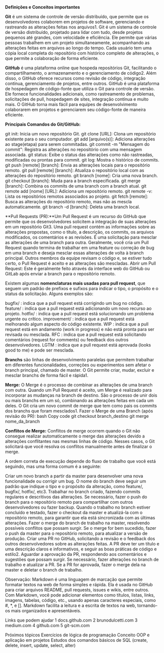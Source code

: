 **Definições e Conceitos importantes**

**Git** é um sistema de controle de versão distribuído, que permite que os desenvolvedores colaborem em projetos de software, gerenciando e rastreando as alterações feitas nos arquivos1. Git é um sistema de controle de versão distribuído, projetado para lidar com tudo, desde projetos pequenos até grandes, com velocidade e eficiência. Ele permite que várias pessoas trabalhem em um projeto simultaneamente, acompanhando as alterações feitas em arquivos ao longo do tempo. Cada usuário tem uma cópia local completa do repositório com histórico completo de alterações, o que permite a colaboração de forma eficiente.

**GitHub** é uma plataforma online que hospeda repositórios Git, facilitando o compartilhamento, o armazenamento e o gerenciamento de código2. Além disso, o GitHub oferece recursos como revisão de código, integração contínua, gerenciamento de projetos, entre outros. GitHub é uma plataforma de hospedagem de código-fonte que utiliza o Git para controle de versão. Ele fornece funcionalidades adicionais, como rastreamento de problemas, solicitações de pull, hospedagem de sites, integração contínua e muito mais. O GitHub torna mais fácil para equipes de desenvolvimento colaborarem em projetos e gerenciarem seu código-fonte de maneira eficiente.

**Principais Comandos do Git/GitHub:**

git init:
Inicia um novo repositório Git.
git clone [URL]:
Clona um repositório existente para o seu computador.
git add [arquivo(s)]:
Adiciona alterações ao stage(etapa) para serem commitadas.
git commit -m "Mensagem do commit":
Registra as alterações no repositório com uma mensagem associada.
git status:
Exibe o status das alterações como não rastreadas, modificadas ou prontas para commit.
git log:
Mostra o histórico de commits.
git push [remote] [branch]:
Envia as alterações locais para o repositório remoto.
git pull [remote] [branch]:
Atualiza o repositório local com as alterações do repositório remoto.
git branch [nome]:
Cria uma nova branch.
git checkout [branch]:
Muda para a branch especificada.
git merge [branch]:
Combina os commits de uma branch com a branch atual.
git remote add [nome] [URL]:
Adiciona um repositório remoto.
git remote -v:
Lista os repositórios remotos associados ao projeto.
git fetch [remote]:
Busca as alterações do repositório remoto, mas não as mescla automaticamente.
git branch -d [branch]:
Deleta uma branch local.

**Pull Requests (PR):**Um Pull Request é um recurso do GitHub que permite que os desenvolvedores solicitem a integração de suas alterações em um repositório Git3. Uma pull request contém as informações sobre as alterações propostas, como o título, a descrição, os commits, os arquivos modificados, os comentários e as revisões. É uma solicitação para mesclar as alterações de uma branch para outra. Geralmente, você cria um Pull Request quando termina de trabalhar em uma feature ou correção de bug em uma branch e deseja mesclar essas alterações de volta à branch principal. Outros membros da equipe revisam o código e, se estiver tudo certo, o Pull Request é aceito e as alterações são mescladas.
Abrir um Pull Request:
Este é geralmente feito através da interface web do GitHub ou GitLab após enviar a branch para o repositório remoto.

Existem algumas **nomenclaturas mais usadas para pull request**, que seguem um padrão de prefixos e sufixos para indicar o tipo, o propósito e o status da solicitação. Alguns exemplos são:

bugfix/ : indica que a pull request está corrigindo um bug no código.
feature/ : indica que a pull request está adicionando um novo recurso ao projeto.
hotfix/ : indica que a pull request está solucionando um problema urgente ou crítico.
improvement/ : indica que a pull request está melhorando algum aspecto do código existente.
WIP : indica que a pull request está em andamento (work in progress) e não está pronta para ser revisada ou mesclada.
RFC : indica que a pull request está solicitando comentários (request for comments) ou feedback dos outros desenvolvedores.
LGTM : indica que a pull request está aprovada (looks good to me) e pode ser mesclada.

**Branchs** são linhas de desenvolvimento paralelas que permitem trabalhar em diferentes funcionalidades, correções ou experimentos sem afetar o branch principal, chamado de master. O Git permite criar, mudar, excluir e mesclar branchs de forma fácil e rápida1.

**Merge:** O Merge é o processo de combinar as alterações de uma branch com outra. Quando um Pull Request é aceito, um Merge é realizado para incorporar as mudanças na branch de destino. São o processo de unir dois ou mais branchs em um só, combinando as alterações feitas em cada um deles. O Git cria um novo commit de merge que tem como pais os commits dos branchs que foram mesclados1.
Fazer o Merge de uma Branch (após revisão do PR):
bash
Copy code
git checkout branch_destino
git merge nome_da_branch

**Conflitos de Merge:**
Conflitos de merge ocorrem quando o Git não consegue realizar automaticamente o merge das alterações devido a alterações conflitantes nas mesmas linhas de código. Nesses casos, o Git solicitará que você resolva os conflitos manualmente antes de finalizar o merge.

A ordem correta de execução depende do fluxo de trabalho que você está seguindo, mas uma forma comum é a seguinte:

Criar um novo branch a partir da master para desenvolver uma nova funcionalidade ou corrigir um bug. O nome do branch deve seguir um padrão que indique o tipo e o propósito da alteração, como feature/, bugfix/, hotfix/, etc3.
Trabalhar no branch criado, fazendo commits regulares e descritivos das alterações. Se necessário, fazer o push do branch para o repositório remoto para compartilhar com outros desenvolvedores ou fazer backup.
Quando o trabalho no branch estiver concluído e testado, fazer o checkout da master e atualizá-la com o repositório remoto, para garantir que ela está sincronizada com as últimas alterações.
Fazer o merge do branch de trabalho na master, resolvendo possíveis conflitos que possam surgir. Se o merge for bem sucedido, fazer o push da master para o repositório remoto, para atualizar a versão de produção.
Criar uma PR no GitHub, solicitando a revisão e o feedback dos outros desenvolvedores sobre as alterações feitas. A PR deve ter um título e uma descrição claros e informativos, e seguir as boas práticas de código e estilo2.
Aguardar a aprovação da PR, respondendo aos comentários e sugestões que possam surgir. Se necessário, fazer alterações no branch de trabalho e atualizar a PR. Se a PR for aprovada, fazer o merge dela na master e deletar o branch de trabalho.

Observação: Markdown é uma linguagem de marcação que permite formatar textos na web de forma simples e rápida. Ela é usada no GitHub para criar arquivos README, pull requests, issues e wikis, entre outros. Com Markdown, você pode adicionar elementos como títulos, listas, links, imagens, tabelas, código, etc., usando apenas caracteres especiais, como #, *, e []. Markdown facilita a leitura e a escrita de textos na web, tornando-os mais organizados e apresentáveis. 

Links que podem ajudar
1 docs.github.com
2 brunodulcetti.com
3 medium.com
4 github.com
5 git-scm.com

Próximos tópicos
Exercícios de lógica de programação
Conceito OOP e aplicação em projetos
Estudos dos comandos básicos de SQL (create, delete, insert, update, select, alter)
